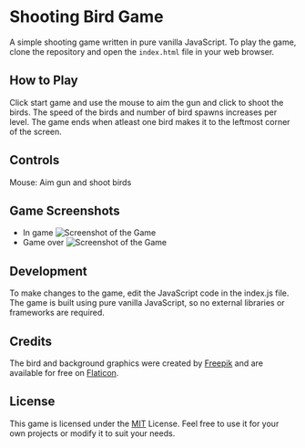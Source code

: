 # **Shooting Bird Game**
A simple shooting game written in pure vanilla JavaScript. To play the game, clone the repository and open the `index.html` file in your web browser.

## How to Play
Click start game and use the mouse to aim the gun and click to shoot the birds. The speed of the birds and number of bird spawns increases per level. The game ends when atleast one bird makes it to the leftmost corner of the screen.

## Controls
Mouse: Aim gun and shoot birds

## Game Screenshots
- In game
![Screenshot of the Game](https://user-images.githubusercontent.com/54732020/230834111-b251f978-98e6-428d-81c0-938c869d6940.png)
- Game over
![Screenshot of the Game](https://user-images.githubusercontent.com/54732020/230834161-ec7a50ed-49d9-47fe-b6f8-ab7ce5b554c5.png)

## Development
To make changes to the game, edit the JavaScript code in the index.js file. The game is built using pure vanilla JavaScript, so no external libraries or frameworks are required.

## Credits
The bird and background graphics were created by [Freepik](https://www.freepik.com/) and are available for free on [Flaticon](https://www.flaticon.com/packs/birds-115).

## License
This game is licensed under the [MIT](https://opensource.org/licenses/MIT) License. Feel free to use it for your own projects or modify it to suit your needs.